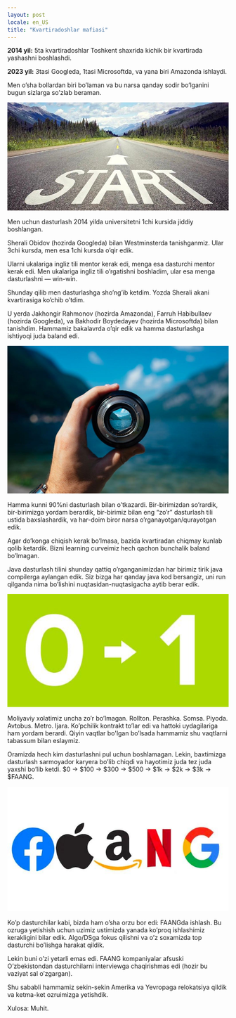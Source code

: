 ```yaml
---
layout: post
locale: en_US
title: "Kvartiradoshlar mafiasi"
---
```


**2014 yil:** 5ta kvartiradoshlar Toshkent shaxrida kichik bir kvartirada yashashni boshlashdi.

**2023 yil:** 3tasi Googleda, 1tasi Microsoftda, va yana biri Amazonda ishlaydi.

Men o’sha bollardan biri bo’laman va bu narsa qanday sodir bo’lganini bugun sizlarga so’zlab beraman.

![Start](/assets/start.jpg)

Men uchun dasturlash 2014 yilda universitetni 1chi kursida jiddiy boshlangan. 

Sherali Obidov (hozirda Googleda) bilan Westminsterda tanishganmiz. Ular 3chi kursda, men esa 1chi kursda o’qir edik. 

Ularni ukalariga ingliz tili mentor kerak edi, menga esa dasturchi mentor kerak edi. Men ukalariga ingliz tili o’rgatishni boshladim, ular esa menga dasturlashni — win-win.

Shunday qilib men dasturlashga sho’ng’ib ketdim. Yozda Sherali akani kvartirasiga ko’chib o’tdim. 

U yerda Jakhongir Rahmonov (hozirda Amazonda), Farruh Habibullaev (hozirda Googleda), va Bakhodir Boydedayev (hozirda Microsoftda) bilan tanishdim. Hammamiz bakalavrda o’qir edik va hamma dasturlashga ishtiyoqi juda baland edi.

![Focus](/assets/focus.jpg)

Hamma kunni 90%ni dasturlash bilan o’tkazardi. Bir-birimizdan so’rardik, bir-birimizga yordam berardik, bir-birimiz bilan eng “zo’r” dasturlash tili ustida baxslashardik, va har-doim biror narsa o’rganayotgan/qurayotgan edik.

Agar do’konga chiqish kerak bo’lmasa, bazida kvartiradan chiqmay kunlab qolib ketardik. Bizni learning curveimiz hech qachon bunchalik baland bo’lmagan.

Java dasturlash tilini shunday qattiq o’rganganimizdan har birimiz tirik java compilerga aylangan edik. Siz bizga har qanday java kod bersangiz, uni run qilganda nima bo’lishini nuqtasidan-nuqtasigacha aytib berar edik.

![Zero to One](/assets/zero-to-one.jpg)

Moliyaviy xolatimiz uncha zo’r bo’lmagan. Rollton. Perashka. Somsa. Piyoda. Avtobus. Metro. Ijara. Ko’pchilik kontrakt to’lar edi va hattoki uydagilariga ham yordam berardi. Qiyin vaqtlar bo'lgan bo’lsada hammamiz shu vaqtlarni tabassum bilan eslaymiz.

Oramizda hech kim dasturlashni pul uchun boshlamagan. Lekin, baxtimizga dasturlash sarmoyador karyera bo’lib chiqdi va hayotimiz juda tez juda yaxshi bo’lib ketdi. $0 -> $100 -> $300 -> $500 -> $1k -> $2k -> $3k -> $FAANG.

![FAANG](/assets/faang.jpg)

Ko’p dasturchilar kabi, bizda ham o’sha orzu bor edi: FAANGda ishlash. Bu ozruga yetishish uchun uzimiz ustimizda yanada ko’proq ishlashimiz kerakligini bilar edik. Algo/DSga fokus qilishni va o’z soxamizda top dasturchi bo’lishga harakat qildik.

Lekin buni o’zi yetarli emas edi. FAANG kompaniyalar afsuski O’zbekistondan dasturchilarni interviewga chaqirishmas edi (hozir bu vaziyat sal o’zgargan). 

Shu sababli hammamiz sekin-sekin Amerika va Yevropaga relokatsiya qildik va ketma-ket ozruimizga yetishdik.

Xulosa: Muhit.

